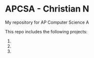 # APCSA - Christian N

My repository for AP Computer Science A

This repo includes the following projects:

1.
1.
1.

